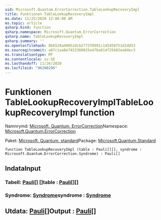 ```yaml
---
uid: Microsoft.Quantum.ErrorCorrection.TableLookupRecoveryImpl
title: Funktionen TableLookupRecoveryImpl
ms.date: 11/25/2020 12:00:00 AM
ms.topic: article
qsharp.kind: function
qsharp.namespace: Microsoft.Quantum.ErrorCorrection
qsharp.name: TableLookupRecoveryImpl
qsharp.summary: ''
ms.openlocfilehash: 8b6528a40052dc62773f0991c145450751d2dd53
ms.sourcegitcommit: a87c1aa8e7453360025e47ba614f25b02ea84ec3
ms.translationtype: MT
ms.contentlocale: sv-SE
ms.lasthandoff: 11/26/2020
ms.locfileid: "96200296"
---
```

# <a name="tablelookuprecoveryimpl-function"></a><span data-ttu-id="c67d9-102">Funktionen TableLookupRecoveryImpl</span><span class="sxs-lookup"><span data-stu-id="c67d9-102">TableLookupRecoveryImpl function</span></span>

<span data-ttu-id="c67d9-103">Namnrymd: [Microsoft. Quantum. ErrorCorrection](xref:Microsoft.Quantum.ErrorCorrection)</span><span class="sxs-lookup"><span data-stu-id="c67d9-103">Namespace: [Microsoft.Quantum.ErrorCorrection](xref:Microsoft.Quantum.ErrorCorrection)</span></span>

<span data-ttu-id="c67d9-104">Paket: [Microsoft. Quantum. standard](https://nuget.org/packages/Microsoft.Quantum.Standard)</span><span class="sxs-lookup"><span data-stu-id="c67d9-104">Package: [Microsoft.Quantum.Standard](https://nuget.org/packages/Microsoft.Quantum.Standard)</span></span>




```qsharp
function TableLookupRecoveryImpl (table : Pauli[][], syndrome : Microsoft.Quantum.ErrorCorrection.Syndrome) : Pauli[]
```


## <a name="input"></a><span data-ttu-id="c67d9-105">Indata</span><span class="sxs-lookup"><span data-stu-id="c67d9-105">Input</span></span>

### <a name="table--pauli"></a><span data-ttu-id="c67d9-106">Tabell: [Pauli](xref:microsoft.quantum.lang-ref.pauli)[] []</span><span class="sxs-lookup"><span data-stu-id="c67d9-106">table : [Pauli](xref:microsoft.quantum.lang-ref.pauli)[][]</span></span>




### <a name="syndrome--syndrome"></a><span data-ttu-id="c67d9-107">Syndrome: [Syndrome](xref:Microsoft.Quantum.ErrorCorrection.Syndrome)</span><span class="sxs-lookup"><span data-stu-id="c67d9-107">syndrome : [Syndrome](xref:Microsoft.Quantum.ErrorCorrection.Syndrome)</span></span>





## <a name="output--pauli"></a><span data-ttu-id="c67d9-108">Utdata: [Pauli](xref:microsoft.quantum.lang-ref.pauli)[]</span><span class="sxs-lookup"><span data-stu-id="c67d9-108">Output : [Pauli](xref:microsoft.quantum.lang-ref.pauli)[]</span></span>

